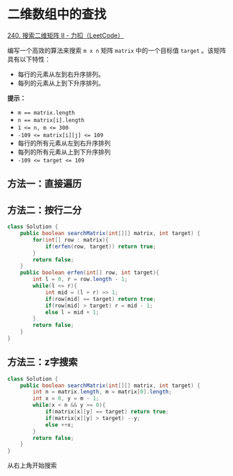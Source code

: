 # 二维数组中的查找

[240. 搜索二维矩阵 II - 力扣（LeetCode）](https://leetcode.cn/problems/search-a-2d-matrix-ii/description/)

编写一个高效的算法来搜索 `m x n` 矩阵 `matrix` 中的一个目标值 `target` 。该矩阵具有以下特性：

- 每行的元素从左到右升序排列。
- 每列的元素从上到下升序排列。

**提示：**

- `m == matrix.length`
- `n == matrix[i].length`
- `1 <= n, m <= 300`
- `-109 <= matrix[i][j] <= 109`
- 每行的所有元素从左到右升序排列
- 每列的所有元素从上到下升序排列
- `-109 <= target <= 109`

## 方法一：直接遍历

## 方法二：按行二分

```java
class Solution {
    public boolean searchMatrix(int[][] matrix, int target) {
        for(int[] row : matrix){
            if(erfen(row, target)) return true;
        }
        return false;
    }
    public boolean erfen(int[] row, int target){
        int l = 0, r = row.length - 1;
        while(l <= r){
            int mid = (l + r) >> 1;
            if(row[mid] == target) return true;
            if(row[mid] > target) r = mid - 1;
            else l = mid + 1;
        }
        return false;
    }
}
```

## 方法三：z字搜索

```java
class Solution {
    public boolean searchMatrix(int[][] matrix, int target) {
        int n = matrix.length, m = matrix[0].length;
        int x = 0, y = m - 1;
        while(x < n && y >= 0){
            if(matrix[x][y] == target) return true;
            if(matrix[x][y] > target) --y;
            else ++x;
        }
        return false;
    }
}
```

从右上角开始搜索